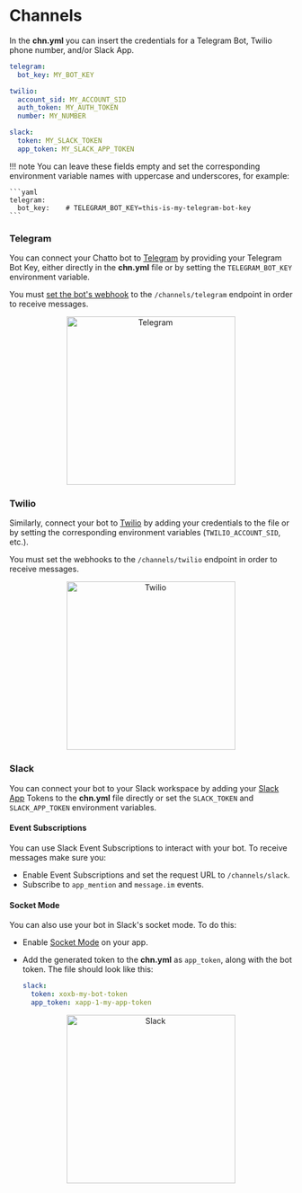 # Channels

In the **chn.yml** you can insert the credentials for a Telegram Bot, Twilio phone number, and/or Slack App.

```yaml
telegram:
  bot_key: MY_BOT_KEY

twilio:
  account_sid: MY_ACCOUNT_SID
  auth_token: MY_AUTH_TOKEN
  number: MY_NUMBER

slack:
  token: MY_SLACK_TOKEN
  app_token: MY_SLACK_APP_TOKEN
```

!!! note
    You can leave these fields empty and set the corresponding environment variable names with uppercase and underscores, for example:

    ```yaml
    telegram:
      bot_key:    # TELEGRAM_BOT_KEY=this-is-my-telegram-bot-key
    ```

### Telegram

You can connect your Chatto bot to [Telegram](https://core.telegram.org/bots) by providing your Telegram Bot Key, either directly in the **chn.yml** file or by setting the `TELEGRAM_BOT_KEY` environment variable.

You must [set the bot's webhook](https://core.telegram.org/bots/api#setwebhook) to the `/channels/telegram` endpoint in order to receive messages.

<p align="center">
<img src="/img/telegram_channel.jpg" alt="Telegram" width="300"/>
</p>

### Twilio

Similarly, connect your bot to [Twilio](https://www.twilio.com/messaging-api) by adding your credentials to the file or by setting the corresponding environment variables (`TWILIO_ACCOUNT_SID`, etc.).

You must set the webhooks to the `/channels/twilio` endpoint in order to receive messages.

<p align="center">
<img src="/img/twilio_channel.jpg" alt="Twilio" width="300"/>
</p>

### Slack

You can connect your bot to your Slack workspace by adding your [Slack App](https://api.slack.com/apps) Tokens to the **chn.yml** file directly or set the `SLACK_TOKEN` and `SLACK_APP_TOKEN` environment variables.

#### Event Subscriptions

You can use Slack Event Subscriptions to interact with your bot. To receive messages make sure you:

* Enable Event Subscriptions and set the request URL to `/channels/slack`.
* Subscribe to `app_mention` and `message.im` events.

#### Socket Mode

You can also use your bot in Slack's socket mode. To do this:

* Enable [Socket Mode](https://api.slack.com/apis/connections/socket#toggling) on your app.
* Add the generated token to the **chn.yml** as `app_token`, along with the bot token. The file should look like this:

    ```yaml
    slack:
      token: xoxb-my-bot-token
      app_token: xapp-1-my-app-token
    ```

<p align="center">
<img src="/img/slack_channel.jpg" alt="Slack" width="300"/>
</p>